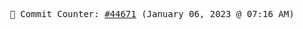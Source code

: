 <p align="center">
    <samp>
        📮 Commit Counter: <a href="https://github.com/Javascript-void0/Javascript-void0/commits/main">#44671</a> (January 06, 2023 @ 07:16 AM)
    </samp>
</p>